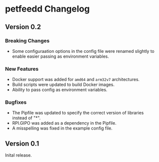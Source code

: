# petfeedd Changelog

## Version 0.2

### Breaking Changes

* Some configuraation options in the config file were renamed slightly to enable
  easier passing as environment variables.

### New Features

* Docker support was added for `amd64` and `arm32v7` architectures.
* Build scripts were updated to build Docker images.
* Ability to pass config as environment variables.

### Bugfixes

* The Pipfile was updated to specify the correct version of libraries 
  instead of "*".
* RPI.GIPO was added as a dependency in the Pipfile.
* A misspelling was fixed in the example config file.

## Version 0.1

Inital release.
